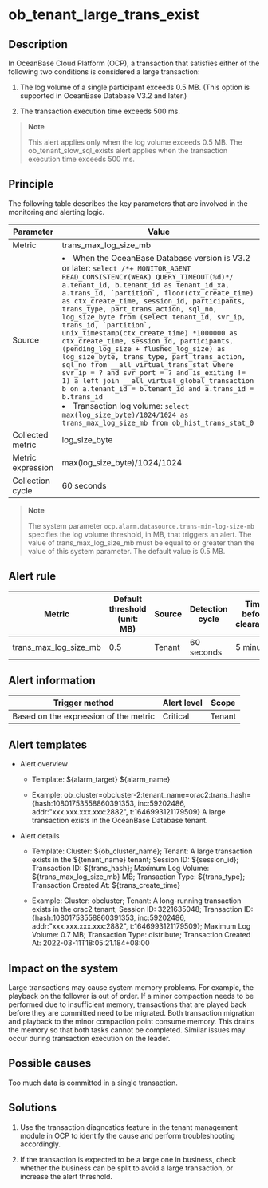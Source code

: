 ob_tenant_large_trans_exist
================================================

Description
--------------------------------

In OceanBase Cloud Platform (OCP), a transaction that satisfies either of the following two conditions is considered a large transaction:

1. The log volume of a single participant exceeds 0.5 MB. (This option is supported in OceanBase Database V3.2 and later.)

2. The transaction execution time exceeds 500 ms.

> **Note**
>
> This alert applies only when the log volume exceeds 0.5 MB. The ob_tenant_slow_sql_exists alert applies when the transaction execution time exceeds 500 ms.

Principle
------------------------------

The following table describes the key parameters that are involved in the monitoring and alerting logic.

|     Parameter     |                                                                                                                                                                                                                                                                                                                                                                                                                                                                                                                                        Value                                                                                                                                                                                                                                                                                                                                                                                                                                                                                                                                        |
|-------------------|-------------------------------------------------------------------------------------------------------------------------------------------------------------------------------------------------------------------------------------------------------------------------------------------------------------------------------------------------------------------------------------------------------------------------------------------------------------------------------------------------------------------------------------------------------------------------------------------------------------------------------------------------------------------------------------------------------------------------------------------------------------------------------------------------------------------------------------------------------------------------------------------------------------------------------------------------------------------------------------------------------------------------------------------------------------------------------------|
| Metric            | trans_max_log_size_mb                                                                                                                                                                                                                                                                                                                                                                                                                                                                                                                                                                                                                                                                                                                                                                                                                                                                                                                                                                                                                                                               |
| Source            | <li> When the OceanBase Database version is V3.2 or later: ```select /*+ MONITOR_AGENT READ_CONSISTENCY(WEAK) QUERY_TIMEOUT(%d)*/ a.tenant_id, b.tenant_id as tenant_id_xa, a.trans_id, `partition`, floor(ctx_create_time) as ctx_create_time, session_id, participants, trans_type, part_trans_action, sql_no, log_size_byte from (select tenant_id, svr_ip, trans_id, `partition`, unix_timestamp(ctx_create_time) *1000000 as ctx_create_time, session_id, participants, (pending_log_size + flushed_log_size) as log_size_byte, trans_type, part_trans_action, sql_no from __all_virtual_trans_stat where svr_ip = ? and svr_port = ? and is_exiting != 1) a left join __all_virtual_global_transaction b on a.tenant_id = b.tenant_id and a.trans_id = b.trans_id```   </li><li> Transaction log volume: ```select max(log_size_byte)/1024/1024 as trans_max_log_size_mb from ob_hist_trans_stat_0``` </li>   |
| Collected metric  | log_size_byte                                                                                                                                                                                                                                                                                                                                                                                                                                                                                                                                                                                                                                                                                                                                                                                                                                                                                                                                                                                                                                                                       |
| Metric expression | max(log_size_byte)/1024/1024                                                                                                                                                                                                                                                                                                                                                                                                                                                                                                                                                                                                                                                                                                                                                                                                                                                                                                                                                                                                                                                        |
| Collection cycle  | 60 seconds                                                                                                                                                                                                                                                                                                                                                                                                                                                                                                                                                                                                                                                                                                                                                                                                                                                                                                                                                                                                                                                                          |

> **Note**
>
> The system parameter `ocp.alarm.datasource.trans-min-log-size-mb` specifies the log volume threshold, in MB, that triggers an alert. The value of trans_max_log_size_mb must be equal to or greater than the value of this system parameter. The default value is 0.5 MB.

Alert rule
-------------------------------

|        Metric         | Default threshold (unit: MB) | Source | Detection cycle | Time before clearance |
|-----------------------|------------------------------|--------|-----------------|-----------------------|
| trans_max_log_size_mb | 0.5                          | Tenant | 60 seconds      | 5 minutes             |

Alert information
--------------------------------------

|            Trigger method             | Alert level | Scope  |
|---------------------------------------|-------------|--------|
| Based on the expression of the metric | Critical    | Tenant |

Alert templates
------------------------------------

* Alert overview

  * Template: ${alarm_target} ${alarm_name}

  * Example: ob_cluster=obcluster-2:tenant_name=orac2:trans_hash={hash:10801753558860391353, inc:59202486, addr:"xxx.xxx.xxx.xxx:2882", t:1646993121179509} A large transaction exists in the OceanBase Database tenant.

* Alert details

  * Template: Cluster: ${ob_cluster_name}; Tenant: A large transaction exists in the ${tenant_name} tenant; Session ID: ${session_id}; Transaction ID: ${trans_hash}; Maximum Log Volume: ${trans_max_log_size_mb} MB; Transaction Type: ${trans_type}; Transaction Created At: ${trans_create_time}

  * Example: Cluster: obcluster; Tenant: A long-running transaction exists in the orac2 tenant; Session ID: 3221635048; Transaction ID: {hash:10801753558860391353, inc:59202486, addr:"xxx.xxx.xxx.xxx:2882", t:1646993121179509}; Maximum Log Volume: 0.7 MB; Transaction Type: distribute; Transaction Created At: 2022-03-11T18:05:21.184+08:00

Impact on the system
-----------------------------------------

Large transactions may cause system memory problems. For example, the playback on the follower is out of order. If a minor compaction needs to be performed due to insufficient memory, transactions that are played back before they are committed need to be migrated. Both transaction migration and playback to the minor compaction point consume memory. This drains the memory so that both tasks cannot be completed. Similar issues may occur during transaction execution on the leader.

Possible causes
------------------------------------

Too much data is committed in a single transaction.

Solutions
------------------------------

1. Use the transaction diagnostics feature in the tenant management module in OCP to identify the cause and perform troubleshooting accordingly.

2. If the transaction is expected to be a large one in business, check whether the business can be split to avoid a large transaction, or increase the alert threshold.
